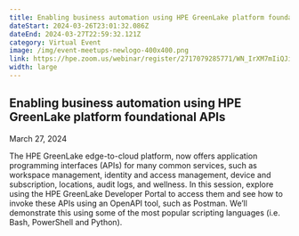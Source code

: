 ```yaml
---
title: Enabling business automation using HPE GreenLake platform foundational APIs
dateStart: 2024-03-26T23:01:32.086Z
dateEnd: 2024-03-27T22:59:32.121Z
category: Virtual Event
image: /img/event-meetups-newlogo-400x400.png
link: https://hpe.zoom.us/webinar/register/2717079285771/WN_IrXM7mIiQJi2tTgHNBBl4g
width: large
---
```

## Enabling business automation using HPE GreenLake platform foundational APIs

March 27, 2024

The HPE GreenLake edge-to-cloud platform, now offers application programming interfaces (APIs) for many common services, such as workspace management, identity and access management, device and subscription, locations, audit logs, and wellness. In this session, explore using the HPE GreenLake Developer Portal to access them and see how to invoke these APIs using an OpenAPI tool, such as Postman. We’ll demonstrate this using some of the most popular scripting languages (i.e. Bash, PowerShell and Python). 